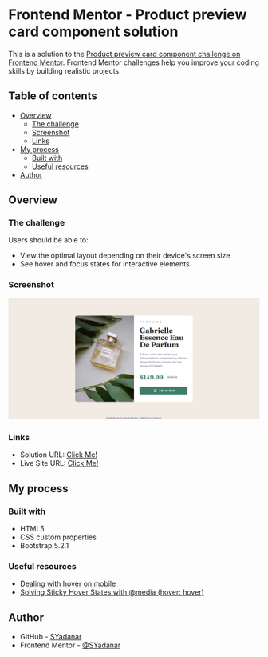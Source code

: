 # Frontend Mentor - Product preview card component solution

This is a solution to the [Product preview card component challenge on Frontend Mentor](https://www.frontendmentor.io/challenges/product-preview-card-component-GO7UmttRfa). Frontend Mentor challenges help you improve your coding skills by building realistic projects. 

## Table of contents

- [Overview](#overview)
  - [The challenge](#the-challenge)
  - [Screenshot](#screenshot)
  - [Links](#links)
- [My process](#my-process)
  - [Built with](#built-with)
  - [Useful resources](#useful-resources)
- [Author](#author)

## Overview

### The challenge

Users should be able to:

- View the optimal layout depending on their device's screen size
- See hover and focus states for interactive elements

### Screenshot

![](design/screenshot.png)

### Links

- Solution URL: [Click Me!](https://www.frontendmentor.io/solutions/product-preview-card-component-with-bootstrap--Hp_NZwC2r)
- Live Site URL: [Click Me!](https://product-preview-card-componentt-fd7e.vercel.app/)

## My process

### Built with

- HTML5
- CSS custom properties
- Bootstrap 5.2.1

### Useful resources

- [Dealing with hover on mobile](https://www.youtube.com/watch?v=uuluAyw9AI0)
- [Solving Sticky Hover States with @media (hover: hover)](https://css-tricks.com/solving-sticky-hover-states-with-media-hover-hover/)

## Author

- GitHub - [SYadanar](https://github.com/SYadanar)
- Frontend Mentor - [@SYadanar](https://www.frontendmentor.io/profile/SYadanar)